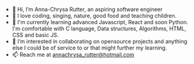 - 👋 Hi, I’m Anna-Chrysa Rutter, an aspiring software engineer
- 👀 I love coding, singing, nature, good food and teaching children.
- 🌱 I'm currently learning advanced Javascript, React and soon Python.
      I'm comfortable with C language, Data structures, Algorithms, HTML, CSS and basic JS.
- 💞️ I’m interested in collaborating on opensource projects and anything else 
      I could be of service to or that might further my learning.
- 📫 Reach me at annachrysa_rutter@hotmail.com
